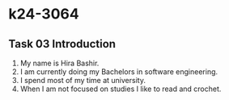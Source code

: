 # k24-3064
## Task 03 Introduction
1. My name is Hira Bashir.
2. I am currently doing my Bachelors in software engineering.
3. I spend most of my time at university.
4. When I am not focused on studies I like to read and crochet.
